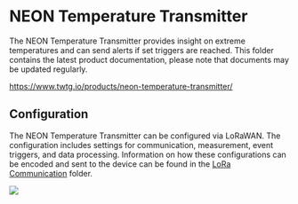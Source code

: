 # NEON Temperature Transmitter

The NEON Temperature Transmitter provides insight on extreme temperatures and can send alerts if set triggers are reached.
This folder contains the latest product documentation, please note that documents may be updated regularly.

https://www.twtg.io/products/neon-temperature-transmitter/

## Configuration

The NEON Temperature Transmitter can be configured via LoRaWAN.
The configuration includes settings for communication, measurement, event triggers, and data processing.
Information on how these configurations can be encoded and sent to the device can be found in the [LoRa Communication](LoRa%20Communication) folder.

![](../.resources/tt.jpg) 

